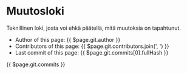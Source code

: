 # Muutosloki

Teknillinen loki, josta voi ehkä päätellä, mitä muutoksia on tapahtunut.

- Author of this page: {{ $page.git.author }}
- Contributors of this page: {{ $page.git.contributors.join(', ') }}
- Last commit of this page: {{ $page.git.commits[0].fullHash }}

{{ $page.git.commits }}

